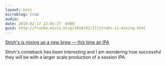```yaml
---
layout: post
microblog: true
audio: 
date: 2018-02-17 13:05:27 -0400
guid: http://frankm.micro.blog/2018/02/17/strohs-is-mixing.html
---
```

[Stroh's is mixing up a new brew — this time an IPA](http://www.crainsdetroit.com/article/20180216/news/653101/strohs-is-mixing-up-a-new-brew-in-detroit-this-time-an-ipa)

Stroh's comeback has been interesting and I am wondering how successful they will be with a larger scale production of a session IPA. 
